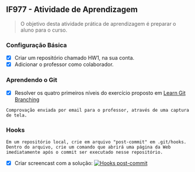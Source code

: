 ## IF977 - Atividade de Aprendizagem
> O objetivo desta atividade prática de aprendizagem é preparar o aluno para o curso.

### Configuração Básica

- [x] Criar um repositório chamado HW1, na sua conta.
- [x] Adicionar o professor como colaborador.

### Aprendendo o Git

- [x] Resolver os quatro primeiros níveis do exercício proposto em [Learn Git Branching](https://learngitbranching.js.org/)
```
Comprovação enviada por email para o professor, através de uma captura de tela.
```

### Hooks 
```
Em um repositório local, crie em arquivo "post-commit" em .git/hooks. Dentro do arquivo, crie um comando que abrirá uma página da Web imediatamente após o commit ser executado nesse repositório.
```
- [x] Criar screencast com a solução:
[![Hooks post-commit](http://i1.ytimg.com/vi/wCPeYwvUw5w/default.jpg)](https://www.youtube.com/watch?v=wCPeYwvUw5w&authuser=0)

